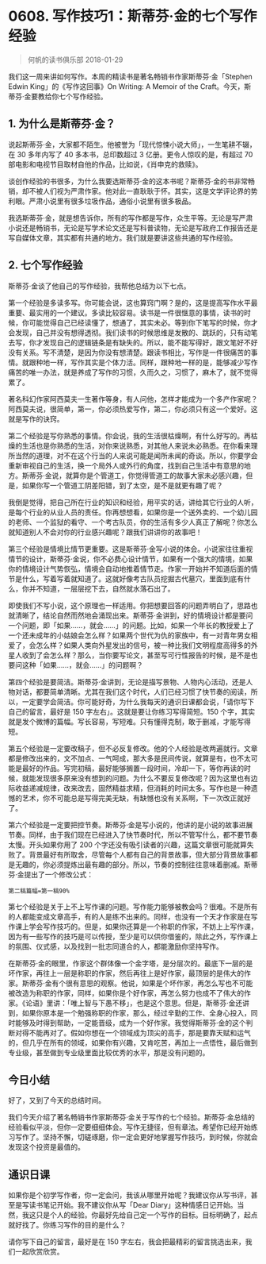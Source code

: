 # 0608. 写作技巧1：斯蒂芬·金的七个写作经验
> 何帆的读书俱乐部
2018-01-29

我们这一周来讲如何写作。本周的精读书是著名畅销书作家斯蒂芬·金「Stephen Edwin King」的《写作这回事》On Writing: A Memoir of the Craft。今天，斯蒂芬·金要教给你七个写作经验。

## 1. 为什么是斯蒂芬·金？
说起斯蒂芬·金，大家都不陌生。他被誉为「现代惊悚小说大师」，一生笔耕不辍，在 30 多年内写了 40 多本书，总印数超过 3 亿册。更令人惊叹的是，有超过 70 部电影和电视节目取材自他的作品，比如说，《肖申克的救赎》。

谈创作经验的书很多，为什么我要选斯蒂芬·金的这本书呢？斯蒂芬·金的书非常畅销，却不被人们视为严肃作家。他对此一直耿耿于怀。其实，这是文学评论界的势利眼。严肃小说里有很多垃圾作品，通俗小说里有很多极品。

我选斯蒂芬·金，就是想告诉你，所有的写作都是写作，众生平等。无论是写严肃小说还是畅销书，无论是写学术论文还是写科普读物，无论是写政府工作报告还是写自媒体文章，其实都有共通的地方。我们就是要讲这些共通的写作经验。

## 2. 七个写作经验
斯蒂芬·金谈了他自己的写作经验，我帮他总结为以下七点。

第一个经验是多读多写。你可能会说，这也算窍门啊？是的，这是提高写作水平最重要、最实用的一个建议。多读比较容易。读书是一件很惬意的事情，读书的时候，你可能觉得自己已经读懂了，想通了，其实未必。等到你下笔写的时候，你才会发现，自己并没有想得透彻。我们读书的时候思维是发散的、跳跃的，只有动笔去写，你才发现自己的逻辑链条是有缺失的。所以，能不能写得好，跟文笔好不好没有关系。写不清楚，是因为你没有想清楚。跟读书相比，写作是一件很痛苦的事情。就跟种地一样，写作其实是个体力活。同样，跟种地一样的是，能够减少写作痛苦的唯一办法，就是养成了写作的习惯，久而久之，习惯了，麻木了，就不觉得累了。

著名科幻作家阿西莫夫一生著作等身，有人问他，怎样才能成为一个多产作家呢？阿西莫夫说，很简单，第一，你必须热爱写作，第二，你必须只有这一个爱好。这就是写作的诀窍。

第二个经验是写你熟悉的事情。你会说，我的生活很枯燥啊，有什么好写的。再枯燥的生活也是你熟悉的生活，对你来说熟悉，对其他人来说未必熟悉。在你看来理所当然的道理，对不在这个行当的人来说可能是闻所未闻的奇谈。所以，你要学会重新审视自己的生活，换一个局外人或外行的角度，找到自己生活中有意思的地方。斯蒂芬·金说，就算你是个管道工，你觉得管道工的故事大家未必感兴趣，但是，如果你写一个管道工阴差阳错，到了太空，是不是就更有趣了呢？

我倒是觉得，把自己所在行业的知识和经验，用平实的话，讲给其它行业的人听，是每个行业的从业人员的责任。你再想想看，如果你是一个送外卖的、一个幼儿园的老师、一个监狱的看守、一个考古队员，你的生活有多少人真正了解呢？你怎么就知道别人不会对你的行业感兴趣呢？跟我们讲讲你的故事吧！

第三个经验是情境比情节更重要。这是斯蒂芬·金写小说的体会。小说家往往重视情节的设计，斯蒂芬·金说，你不必费心设计情节，如果有一个强大的情境，如果你的情境设计气势恢弘，情境会自动地推着情节走。作家一开始并不知道后面的情节是什么，写着写着就知道了。这就好像考古队员挖掘古代墓穴，里面到底有什么，你并不知道，一层层挖下去，自然就水落石出了。

即使我们不写小说，这个原理也一样适用。你把想要回答的问题弄明白了，思路也就清晰了，结论自然而然地会涌现出来。斯蒂芬·金讲到，好的情境设计都是要问一个问题，即「如果……，就会……」的问题。比如，如果一个年长的教授爱上了一个还未成年的小姑娘会怎么样？如果两个世代为仇的家族中，有一对青年男女相爱了，会怎么样？如果人类向外星发出的信号，被一种比我们文明程度高得多的外星人收到了会怎么样？那么，当你要写论文，甚至写可行性报告的时候，是不是也要问这种「如果……，就会……」的问题啊？

第四个经验是要简洁。斯蒂芬·金讲到，无论是描写景物、人物内心活动，还是人物对话，都要简单清晰。尤其在我们这个时代，人们已经习惯了快节奏的阅读，所以，一定要学会简洁。你可能好奇，为什么我每天的通识日课都会说，「请你写下自己的留言，最好是 150 字左右」。这就是要让你练习写得简短。150 个字，其实就是发个微博的篇幅。写长容易，写短难。只有懂得克制，敢于删减，才能写得短。

第五个经验是一定要改稿子，但不必反复修改。他的个人经验是改两遍就行。文章都是修改出来的，文不加点、一气呵成，那大多是民间传说，就算是有，也不太可能是最好的作品。写完初稿，最好能够搁置一段时间，冷却一下，等你再读的时候，就能发现很多原来没有想到的问题。为什么不要反复修改呢？因为这里也有边际收益递减规律，改来改去，固然精益求精，但消耗的时间太多。写作也是一种遗憾的艺术，你不可能总是写得完美无缺，有缺憾也没有关系啊，下一次改正就好了。

第六个经验是一定要把控节奏。斯蒂芬·金是写小说的，他讲的是小说的故事进展节奏。同样，由于我们现在已经进入了快节奏时代，所以不管写什么，都不要节奏太慢。开头如果你用了 200 个字还没有吸引读者的兴趣，这篇文章很可能就算失败了。背景最好有所取舍，尽管每个人都有自己的背景故事，但大部分背景故事都是无趣的，你必须提炼出最有趣的部分。所以，节奏的控制往往意味着删减。斯蒂芬·金提出了一个修改公式：

	第二稿篇幅=第一稿90%

第七个经验是关于上不上写作课的问题。写作能力能够被教会吗？很难。不是所有的人都能变成文章高手，有的人是练不出来的。同样，也没有一个天才作家是在写作课上学会写作技巧的。但是，如果你还算是一个称职的作家，不妨上上写作课，因为有一些写作的技巧是可以传授，至少是可以供你借鉴的，除此之外，写作课上的氛围、仪式感，以及找到一批志同道合的人，都能激励你坚持写作。

在斯蒂芬·金的眼里，作家这个群体像一个金字塔，是分层次的。最底下一层的是坏作家，再往上一层是称职的作家，然后再往上是好作家，最顶层的是伟大的作家。斯蒂芬·金有个很有意思的观察。他说，如果是个坏作家，再怎么写也不可能被改造为称职的作家，同样，如果你是个好作家，再怎么努力也成不了伟大的作家。《论语》里讲：「唯上智与下愚不移」，也是这个意思。但是，斯蒂芬·金还讲到，如果你原本是一个勉强称职的作家，那么，经过辛勤的工作、全身心投入，同时能够及时得到帮助，一定能晋级，成为一个好作家。我觉得斯蒂芬·金的这个判断对得不能再对了。假如你想在一个领域成为顶尖的高手，那是要靠天赋和运气的，但几乎在所有的领域，如果你有兴趣，又肯吃苦，再加上一点悟性，最后做到专业级，甚至做到专业级里面比较优秀的水平，那是没有问题的。

## 今日小结
好了，又到了今天的总结时间。

我们今天介绍了著名畅销书作家斯蒂芬·金关于写作的七个经验。斯蒂芬·金总结的经验看似平淡，但你一定要细细体会。写作无捷径，但有章法。希望你已经开始练习写作了。坚持不懈，切磋琢磨，你一定会更好地掌握写作技巧，到时候，你就会发现这个投资是最值的。

## 通识日课
如果你是个初学写作者，你一定会问，我该从哪里开始呢？我建议你从写书评，甚至是写读书笔记开始。我不建议你从写「Dear Diary」这种情感日记开始。当然，我这只是个人的经验。你最好先给自己定一个写作的目标。目标明确了，起点就好找了。你练习写作的目的是什么？

请你写下自己的留言，最好是在 150 字左右，我会把最精彩的留言挑选出来，我们一起欣赏欣赏。




